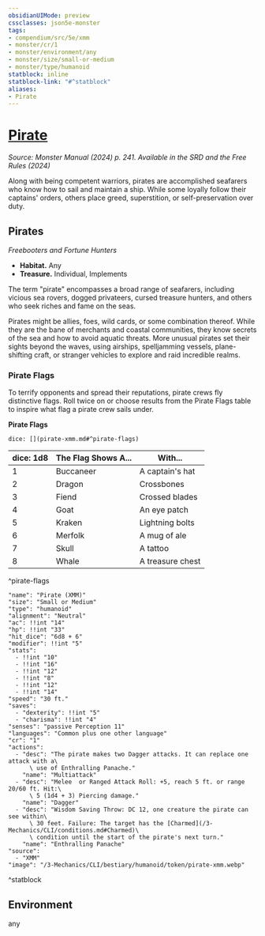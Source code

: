 ```yaml
---
obsidianUIMode: preview
cssclasses: json5e-monster
tags:
- compendium/src/5e/xmm
- monster/cr/1
- monster/environment/any
- monster/size/small-or-medium
- monster/type/humanoid
statblock: inline
statblock-link: "#^statblock"
aliases:
- Pirate
---
```

# [Pirate](3-Mechanics\CLI\bestiary\humanoid/pirate-xmm.md)
*Source: Monster Manual (2024) p. 241. Available in the <span title='Systems Reference Document (5.2)'>SRD</span> and the Free Rules (2024)*  

Along with being competent warriors, pirates are accomplished seafarers who know how to sail and maintain a ship. While some loyally follow their captains' orders, others place greed, superstition, or self-preservation over duty.

## Pirates

*Freebooters and Fortune Hunters*

- **Habitat.** Any  
- **Treasure.** Individual, Implements  

The term "pirate" encompasses a broad range of seafarers, including vicious sea rovers, dogged privateers, cursed treasure hunters, and others who seek riches and fame on the seas.

Pirates might be allies, foes, wild cards, or some combination thereof. While they are the bane of merchants and coastal communities, they know secrets of the sea and how to avoid aquatic threats. More unusual pirates set their sights beyond the waves, using airships, spelljamming vessels, plane-shifting craft, or stranger vehicles to explore and raid incredible realms.

### Pirate Flags

To terrify opponents and spread their reputations, pirate crews fly distinctive flags. Roll twice on or choose results from the Pirate Flags table to inspire what flag a pirate crew sails under.

**Pirate Flags**

`dice: [](pirate-xmm.md#^pirate-flags)`

| dice: 1d8 | The Flag Shows A... | With... |
|-----------|---------------------|---------|
| 1 | Buccaneer | A captain's hat |
| 2 | Dragon | Crossbones |
| 3 | Fiend | Crossed blades |
| 4 | Goat | An eye patch |
| 5 | Kraken | Lightning bolts |
| 6 | Merfolk | A mug of ale |
| 7 | Skull | A tattoo |
| 8 | Whale | A treasure chest |
^pirate-flags

```statblock
"name": "Pirate (XMM)"
"size": "Small or Medium"
"type": "humanoid"
"alignment": "Neutral"
"ac": !!int "14"
"hp": !!int "33"
"hit_dice": "6d8 + 6"
"modifier": !!int "5"
"stats":
  - !!int "10"
  - !!int "16"
  - !!int "12"
  - !!int "8"
  - !!int "12"
  - !!int "14"
"speed": "30 ft."
"saves":
  - "dexterity": !!int "5"
  - "charisma": !!int "4"
"senses": "passive Perception 11"
"languages": "Common plus one other language"
"cr": "1"
"actions":
  - "desc": "The pirate makes two Dagger attacks. It can replace one attack with a\
      \ use of Enthralling Panache."
    "name": "Multiattack"
  - "desc": "Melee  or Ranged Attack Roll: +5, reach 5 ft. or range 20/60 ft. Hit:\
      \ 5 (1d4 + 3) Piercing damage."
    "name": "Dagger"
  - "desc": "Wisdom Saving Throw: DC 12, one creature the pirate can see within\
      \ 30 feet. Failure: The target has the [Charmed](/3-Mechanics/CLI/conditions.md#Charmed)\
      \ condition until the start of the pirate's next turn."
    "name": "Enthralling Panache"
"source":
  - "XMM"
"image": "/3-Mechanics/CLI/bestiary/humanoid/token/pirate-xmm.webp"
```
^statblock

## Environment

any